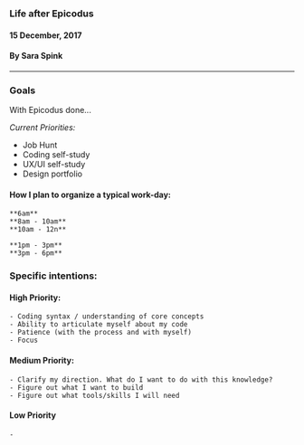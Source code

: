 ### Life after Epicodus
#### 15 December, 2017
#### By Sara Spink
*************

### Goals
With Epicodus done...

_Current Priorities:_
- Job Hunt
- Coding self-study
- UX/UI self-study
- Design portfolio

#### How I plan to organize a typical work-day:

    **6am**
    **8am - 10am**
    **10am - 12n**

    **1pm - 3pm**
    **3pm - 6pm**

### Specific intentions:
#### High Priority:
    - Coding syntax / understanding of core concepts
    - Ability to articulate myself about my code
    - Patience (with the process and with myself)
    - Focus

#### Medium Priority:
    - Clarify my direction. What do I want to do with this knowledge?
    - Figure out what I want to build
    - Figure out what tools/skills I will need

#### Low Priority
    -
